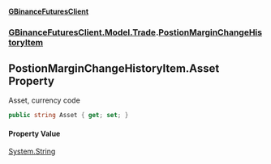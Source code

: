 #### [GBinanceFuturesClient](./index.md 'index')
### [GBinanceFuturesClient.Model.Trade](./GBinanceFuturesClient-Model-Trade.md 'GBinanceFuturesClient.Model.Trade').[PostionMarginChangeHistoryItem](./GBinanceFuturesClient-Model-Trade-PostionMarginChangeHistoryItem.md 'GBinanceFuturesClient.Model.Trade.PostionMarginChangeHistoryItem')
## PostionMarginChangeHistoryItem.Asset Property
Asset, currency code  
```csharp
public string Asset { get; set; }
```
#### Property Value
[System.String](https://docs.microsoft.com/en-us/dotnet/api/System.String 'System.String')  
